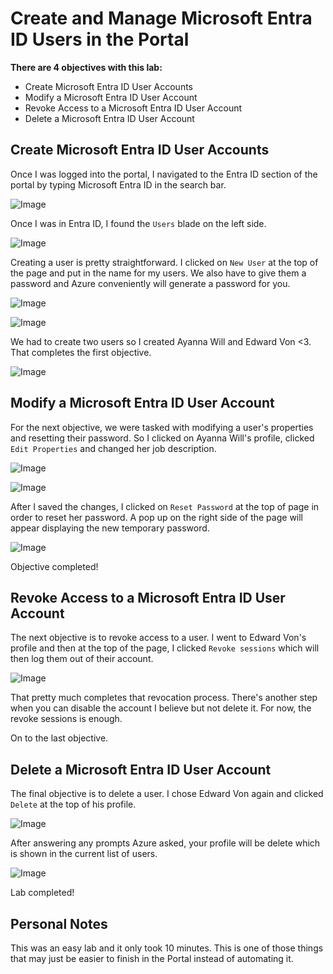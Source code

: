 # Create and Manage Microsoft Entra ID Users in the Portal

**There are 4 objectives with this lab:**
* Create Microsoft Entra ID User Accounts
* Modify a Microsoft Entra ID User Account
* Revoke Access to a Microsoft Entra ID User Account
* Delete a Microsoft Entra ID User Account


## Create Microsoft Entra ID User Accounts

Once I was logged into the portal, I navigated to the Entra ID section of the portal by typing Microsoft Entra ID in the search bar.

![Image](EntraID1.png)

Once I was in Entra ID, I found the `Users` blade on the left side. 

![Image](EntraID2.png)

Creating a user is pretty straightforward. I clicked on `New User` at the top of the page and put in the name for my users. We also have to give them a password and Azure conveniently will generate a password for you. 

![Image](EntraID3.png)

![Image](EntraID4.png)

We had to create two users so I created Ayanna Will and Edward Von <3. That completes the first objective.

![Image](EntraID5.png)

## Modify a Microsoft Entra ID User Account

For the next objective, we were tasked with modifying a user's properties and resetting their password. So I clicked on Ayanna Will's profile, clicked `Edit Properties` and changed her job description. 

![Image](EntraID6.png)

![Image](EntraID7.png)

After I saved the changes, I clicked on `Reset Password` at the top of page in order to reset her password. A pop up on the right side of the page will appear displaying the new temporary password.

![Image](EntraID8.png)

Objective completed!

## Revoke Access to a Microsoft Entra ID User Account

The next objective is to revoke access to a user. I went to Edward Von's profile and then at the top of the page, I clicked `Revoke sessions` which will then log them out of their account. 

![Image](EntraID9.png)

That pretty much completes that revocation process. There's another step when you can disable the account I believe but not delete it. For now, the revoke sessions is enough. 

On to the last objective.

## Delete a Microsoft Entra ID User Account

The final objective is to delete a user. I chose Edward Von again and clicked `Delete` at the top of his profile. 

![Image](EntraID10.png)

After answering any prompts Azure asked, your profile will be delete which is shown in the current list of users. 

![Image](EntraID11.png)

Lab completed!


## Personal Notes

This was an easy lab and it only took 10 minutes. This is one of those things that may just be easier to finish in the Portal instead of automating it. 
